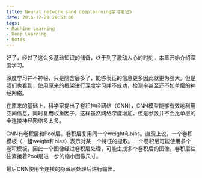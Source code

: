 ```yaml
---
title: Neural network sand deeplearning学习笔记5
date: 2016-12-29 20:53:00
tags:
- Machine Learning
- Deep Learning
- Notes
---
```


好了，经过了这么多基础知识的储备，终于到了激动人心的时刻，本章开始介绍深度学习。

<!-- more -->

深度学习并不神秘，只是隐含层多了，能够表征的信息更多因此就更为强大。但是我们也看到，使用原来的框架进行深度学习并不成功，检测率甚至还不如单层的神经网络。

在原来的基础上，科学家提出了卷积神经网络（CNN），CNN模型能够有效地利用空间信息，同时复用权重因子，这样虽然网络深度增加，但是参数并不会比单层的全连接神经网络多太多。

CNN有卷积层和Pool层，卷积层复用同一个weight和bias。直观上说，一个卷积模板（一组weight和bias）表示对某一个特征的提取。一个卷积层可能使用多个卷积模板，因此一个图像经过卷积层处理，可能生成多个卷积后的图像。卷积层往往紧接着Pool层进一步的缩小图像尺寸。

最后CNN使用全连接的隐藏层处理后进行输出。
